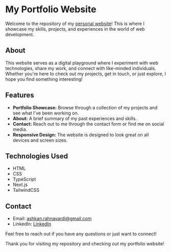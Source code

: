 # My Portfolio Website

Welcome to the repository of my [personal website](https://www.ashkans.world)! This is where I showcase my skills, projects, and experiences in the world of web development. 

## About

This website serves as a digital playground where I experiment with web technologies, share my work, and connect with like-minded individuals. Whether you're here to check out my projects, get in touch, or just explore, I hope you find something interesting!

## Features

- **Portfolio Showcase:** Browse through a collection of my projects and see what I've been working on.
- **About:** A brief summary of my past experiences and skills. 
- **Contact:** Reach out to me through the contact form or find me on social media.
- **Responsive Design:** The website is designed to look great on all devices and screen sizes.

## Technologies Used

- HTML
- CSS
- TypeScript
- Next.js
- TailwindCSS
  
## Contact

- Email: [ashkan.rahnavardi@gmail.com](mailto:ashkan.rahnavardi@gmail.com)
- LinkedIn: [LinkedIn](https://www.linkedin.com/in/ashkan-rahnavardi/)

Feel free to reach out if you have any questions or just want to connect!

Thank you for visiting my repository and checking out my portfolio website!
